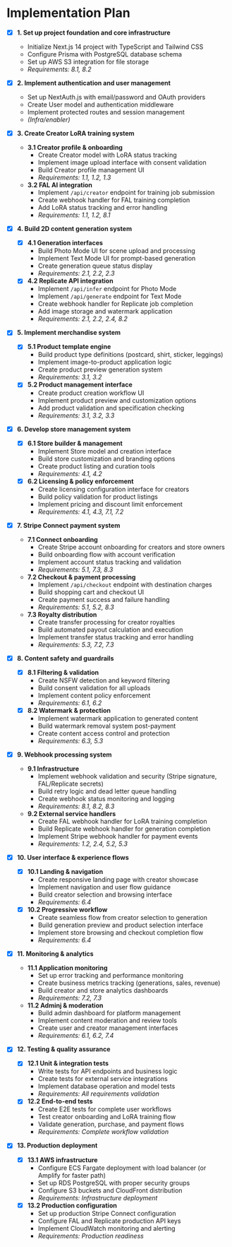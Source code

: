 # Implementation Plan

- [x] **1. Set up project foundation and core infrastructure**  
  - Initialize Next.js 14 project with TypeScript and Tailwind CSS  
  - Configure Prisma with PostgreSQL database schema  
  - Set up AWS S3 integration for file storage  
  - _Requirements: 8.1, 8.2_

- [x] **2. Implement authentication and user management**  
  - Set up NextAuth.js with email/password and OAuth providers  
  - Create User model and authentication middleware  
  - Implement protected routes and session management  
  - _(Infra/enabler)_

- [x] **3. Create Creator LoRA training system**  
  - **3.1 Creator profile & onboarding**  
    - Create Creator model with LoRA status tracking  
    - Implement image upload interface with consent validation  
    - Build Creator profile management UI  
    - _Requirements: 1.1, 1.2, 1.3_  
  - **3.2 FAL AI integration**  
    - Implement `/api/creator` endpoint for training job submission  
    - Create webhook handler for FAL training completion  
    - Add LoRA status tracking and error handling  
    - _Requirements: 1.1, 1.2, 8.1_

- [x] **4. Build 2D content generation system**  
  - [x] **4.1 Generation interfaces**  
    - Build Photo Mode UI for scene upload and processing  
    - Implement Text Mode UI for prompt-based generation  
    - Create generation queue status display  
    - _Requirements: 2.1, 2.2, 2.3_  
  - [x] **4.2 Replicate API integration**  
    - Implement `/api/infer` endpoint for Photo Mode  
    - Implement `/api/generate` endpoint for Text Mode  
    - Create webhook handler for Replicate job completion  
    - Add image storage and watermark application  
    - _Requirements: 2.1, 2.2, 2.4, 8.2_

- [x] **5. Implement merchandise system**  
  - [x] **5.1 Product template engine**  
    - Build product type definitions (postcard, shirt, sticker, leggings)  
    - Implement image-to-product application logic  
    - Create product preview generation system  
    - _Requirements: 3.1, 3.2_  
  - [x] **5.2 Product management interface**  
    - Create product creation workflow UI  
    - Implement product preview and customization options  
    - Add product validation and specification checking  
    - _Requirements: 3.1, 3.2, 3.3_

- [x] **6. Develop store management system**  
  - [x] **6.1 Store builder & management**  
    - Implement Store model and creation interface  
    - Build store customization and branding options  
    - Create product listing and curation tools  
    - _Requirements: 4.1, 4.2_  
  - [x] **6.2 Licensing & policy enforcement**  
    - Create licensing configuration interface for creators  
    - Build policy validation for product listings  
    - Implement pricing and discount limit enforcement  
    - _Requirements: 4.1, 4.3, 7.1, 7.2_

- [x] **7. Stripe Connect payment system**  
  - **7.1 Connect onboarding**  
    - Create Stripe account onboarding for creators and store owners  
    - Build onboarding flow with account verification  
    - Implement account status tracking and validation  
    - _Requirements: 5.1, 7.3, 8.3_  
  - **7.2 Checkout & payment processing**  
    - Implement `/api/checkout` endpoint with destination charges  
    - Build shopping cart and checkout UI  
    - Create payment success and failure handling  
    - _Requirements: 5.1, 5.2, 8.3_  
  - **7.3 Royalty distribution**  
    - Create transfer processing for creator royalties  
    - Build automated payout calculation and execution  
    - Implement transfer status tracking and error handling  
    - _Requirements: 5.3, 7.2, 7.3_

- [x] **8. Content safety and guardrails**  
  - [x] **8.1 Filtering & validation**  
    - Create NSFW detection and keyword filtering  
    - Build consent validation for all uploads  
    - Implement content policy enforcement  
    - _Requirements: 6.1, 6.2_  
  - [x] **8.2 Watermark & protection**  
    - Implement watermark application to generated content  
    - Build watermark removal system post-payment  
    - Create content access control and protection  
    - _Requirements: 6.3, 5.3_

- [x] **9. Webhook processing system**  
  - **9.1 Infrastructure**  
    - Implement webhook validation and security (Stripe signature, FAL/Replicate secrets)  
    - Build retry logic and dead letter queue handling  
    - Create webhook status monitoring and logging  
    - _Requirements: 8.1, 8.2, 8.3_  
  - **9.2 External service handlers**  
    - Create FAL webhook handler for LoRA training completion  
    - Build Replicate webhook handler for generation completion  
    - Implement Stripe webhook handler for payment events  
    - _Requirements: 1.2, 2.4, 5.2, 5.3_

- [x] **10. User interface & experience flows**  
  - [x] **10.1 Landing & navigation**  
    - Create responsive landing page with creator showcase  
    - Implement navigation and user flow guidance  
    - Build creator selection and browsing interface  
    - _Requirements: 6.4_  
  - [x] **10.2 Progressive workflow**  
    - Create seamless flow from creator selection to generation  
    - Build generation preview and product selection interface  
    - Implement store browsing and checkout completion flow  
    - _Requirements: 6.4_

- [x] **11. Monitoring & analytics**  
  - **11.1 Application monitoring**  
    - Set up error tracking and performance monitoring  
    - Create business metrics tracking (generations, sales, revenue)  
    - Build creator and store analytics dashboards  
    - _Requirements: 7.2, 7.3_  
  - **11.2 Adminj & moderation**  
    - Build admin dashboard for platform management  
    - Implement content moderation and review tools  
    - Create user and creator management interfaces  
    - _Requirements: 6.1, 6.2, 7.4_

- [x] **12. Testing & quality assurance**  
  - [x] **12.1 Unit & integration tests**  
    - Write tests for API endpoints and business logic  
    - Create tests for external service integrations  
    - Implement database operation and model tests  
    - _Requirements: All requirements validation_  
  - [x] **12.2 End-to-end tests**  
    - Create E2E tests for complete user workflows  
    - Test creator onboarding and LoRA training flow  
    - Validate generation, purchase, and payment flows  
    - _Requirements: Complete workflow validation_

- [x] **13. Production deployment**  
  - [x] **13.1 AWS infrastructure**  
    - Configure ECS Fargate deployment with load balancer (or Amplify for faster path)  
    - Set up RDS PostgreSQL with proper security groups  
    - Configure S3 buckets and CloudFront distribution  
    - _Requirements: Infrastructure deployment_  
  - [x] **13.2 Production configuration**  
    - Set up production Stripe Connect configuration  
    - Configure FAL and Replicate production API keys  
    - Implement CloudWatch monitoring and alerting  
    - _Requirements: Production readiness_